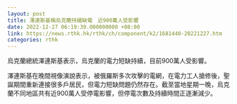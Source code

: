 ```yaml
---
layout: post
title: 澤連斯基稱烏克蘭持續缺電　近900萬人受影響
date: 2022-12-27 06:19:39.000000000 +08:00
link: https://news.rthk.hk/rthk/ch/component/k2/1681440-20221227.htm
categories: rthk
---
```


烏克蘭總統澤連斯基表示，烏克蘭的電力短缺持續，目前900萬人受影響。

澤連斯基在晚間視像演說表示，被俄羅斯多次攻擊的電網，在電力工人搶修後，聖誕期間重新連接很多戶居民，但電力短缺問題仍然存在。截至當地星期一晚，烏克蘭不同地區共有近900萬人受停電影響，但停電次數及持續時間正逐漸減少。
